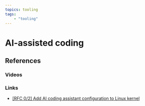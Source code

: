 ```yaml
---
topics: tooling
tags:
    - "tooling"
---
```


# AI-assisted coding

## References

### Videos

### Links

- [[RFC 0/2] Add AI coding assistant configuration to Linux kernel](https://lore.kernel.org/all/20250725175358.1989323-1-sashal@kernel.org/)
